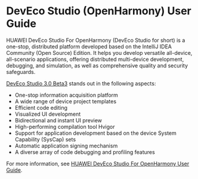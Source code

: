 # DevEco Studio (OpenHarmony) User Guide



HUAWEI DevEco Studio For OpenHarmony (DevEco Studio for short) is a one-stop, distributed platform developed based on the IntelliJ IDEA Community (Open Source) Edition. It helps you develop versatile all-device, all-scenario applications, offering distributed multi-device development, debugging, and simulation, as well as comprehensive quality and security safeguards.

[DevEco Studio 3.0 Beta3](https://developer.harmonyos.com/cn/develop/deveco-studio#download_beta_openharmony) stands out in the following aspects:

- One-stop information acquisition platform
- A wide range of device project templates
- Efficient code editing
- Visualized UI development
- Bidirectional and instant UI preview
- High-performing compilation tool Hvigor
- Support for application development based on the device System Capability (SysCap) sets
- Automatic application signing mechanism
- A diverse array of code debugging and profiling features

For more information, see [HUAWEI DevEco Studio For OpenHarmony User Guide](https://developer.harmonyos.com/en/docs/documentation/doc-guides/ohos-deveco-studio-overview-0000001263280421).
